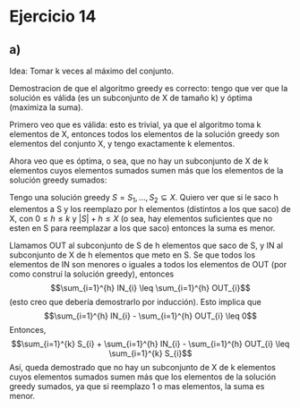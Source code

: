 # Ejercicio 14
## a) 
Idea: Tomar k veces al máximo del conjunto. 

Demostracion de que el algoritmo greedy es correcto: tengo que ver que la solución es válida (es un subconjunto de X de tamaño k) y óptima (maximiza la suma). 

Primero veo que es válida: esto es trivial, ya que el algoritmo toma k elementos de X, entonces todos los elementos de la solución greedy son elementos del conjunto X, y tengo exactamente k elementos. 

Ahora veo que es óptima, o sea, que no hay un subconjunto de X de k elementos cuyos elementos sumados sumen más que los elementos de la solución greedy sumados: 

Tengo una solución greedy $S={S_1, ..., S_2} \subseteq X$. Quiero ver que si le saco h elementos a S y los reemplazo por h elementos (distintos a los que saco) de X, con $0 \leq h \leq k$ y $|S| + h \leq X$ (o sea, hay elementos suficientes que no esten en S para reemplazar a los que saco)  entonces la suma es menor. 

Llamamos OUT al subconjunto de S de h elementos que saco de S, y IN al subconjunto de X de h elementos que meto en S. Se que todos los elementos de IN son menores o iguales a todos los elementos de OUT (por como construí la solución greedy), entonces $$\sum_{i=1}^{h} IN_{i} \leq \sum_{i=1}^{h} OUT_{i}$$ (esto creo que debería demostrarlo por inducción). Esto implica que $$\sum_{i=1}^{h} IN_{i} - \sum_{i=1}^{h} OUT_{i} \leq 0$$
Entonces, $$\sum_{i=1}^{k} S_{i} + \sum_{i=1}^{h} IN_{i} - \sum_{i=1}^{h} OUT_{i} \leq \sum_{i=1}^{k} S_{i}$$
Así, queda demostrado que no hay un subconjunto de X de k elementos cuyos elementos sumados sumen más que los elementos de la solución greedy sumados, ya que si reemplazo 1 o mas elementos, la suma es menor. 
